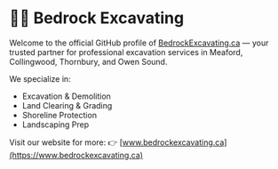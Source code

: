 # 👷‍♂️ Bedrock Excavating

Welcome to the official GitHub profile of [BedrockExcavating.ca](https://www.bedrockexcavating.ca) — your trusted partner for professional excavation services in Meaford, Collingwood, Thornbury, and Owen Sound.

We specialize in:
- Excavation & Demolition
- Land Clearing & Grading
- Shoreline Protection
- Landscaping Prep

Visit our website for more: 👉 [www.bedrockexcavating.ca](https://www.bedrockexcavating.ca)
